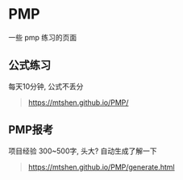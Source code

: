 # PMP
一些 pmp 练习的页面

## 公式练习
每天10分钟, 公式不丢分
> https://mtshen.github.io/PMP/

## PMP报考
项目经验 300~500字, 头大? 自动生成了解一下
> https://mtshen.github.io/PMP/generate.html
